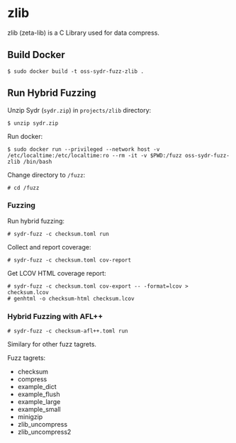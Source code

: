 # zlib

zlib (zeta-lib) is a C Library used for data compress.

## Build Docker

    $ sudo docker build -t oss-sydr-fuzz-zlib .

## Run Hybrid Fuzzing

Unzip Sydr (`sydr.zip`) in `projects/zlib` directory:

    $ unzip sydr.zip

Run docker:

    $ sudo docker run --privileged --network host -v /etc/localtime:/etc/localtime:ro --rm -it -v $PWD:/fuzz oss-sydr-fuzz-zlib /bin/bash

Change directory to `/fuzz`:

    # cd /fuzz

### Fuzzing

Run hybrid fuzzing:

    # sydr-fuzz -c checksum.toml run

Collect and report coverage:

    # sydr-fuzz -c checksum.toml cov-report

Get LCOV HTML coverage report:

    # sydr-fuzz -c checksum.toml cov-export -- -format=lcov > checksum.lcov
    # genhtml -o checksum-html checksum.lcov

### Hybrid Fuzzing with AFL++

    # sydr-fuzz -c checksum-afl++.toml run

Similary for other fuzz tagrets.

Fuzz tagrets:

  * checksum
  * compress
  * example_dict
  * example_flush
  * example_large
  * example_small
  * minigzip
  * zlib_uncompress
  * zlib_uncompress2
